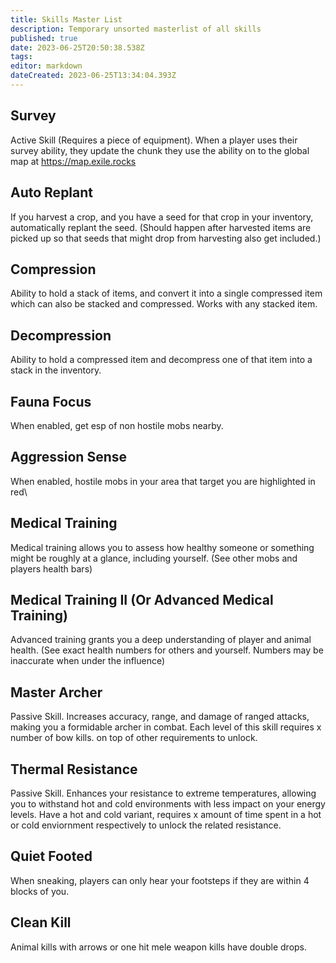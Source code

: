 ```yaml
---
title: Skills Master List
description: Temporary unsorted masterlist of all skills
published: true
date: 2023-06-25T20:50:38.538Z
tags: 
editor: markdown
dateCreated: 2023-06-25T13:34:04.393Z
---
```


## Survey
Active Skill (Requires a piece of equipment). When a player uses their survey ability, they update the chunk they use the ability on to the global map at https://map.exile.rocks

## Auto Replant
If you harvest a crop, and you have a seed for that crop in your inventory, automatically replant the seed. (Should happen after harvested items are picked up so that seeds that might drop from harvesting also get included.)

## Compression
Ability to hold a stack of items, and convert it into a single compressed item which can also be stacked and compressed. Works with any stacked item. 

## Decompression
Ability to hold a compressed item and decompress one of that item into a stack in the inventory.

## Fauna Focus
When enabled, get esp of non hostile mobs nearby.

## Aggression Sense
When enabled, hostile mobs in your area that target you are highlighted in red\

## Medical Training
Medical training allows you to assess how healthy someone or something might be roughly at a glance, including yourself. (See other mobs and players health bars)

## Medical Training II (Or Advanced Medical Training)
Advanced training grants you a deep understanding of player and animal health. (See exact health numbers for others and yourself. Numbers may be inaccurate when under the influence)

## Master Archer
Passive Skill. Increases accuracy, range, and damage of ranged attacks, making you a formidable archer in combat. Each level of this skill requires x number of bow kills. on top of other requirements to unlock.

## Thermal Resistance 
Passive Skill. Enhances your resistance to extreme temperatures, allowing you to withstand hot and cold environments with less impact on your energy levels. Have a hot and cold variant, requires x amount of time spent in a hot or cold enviornment respectively to unlock the related resistance. 

## Quiet Footed
When sneaking, players can only hear your footsteps if they are within 4 blocks of you.

## Clean Kill
Animal kills with arrows or one hit mele weapon kills have double drops.

